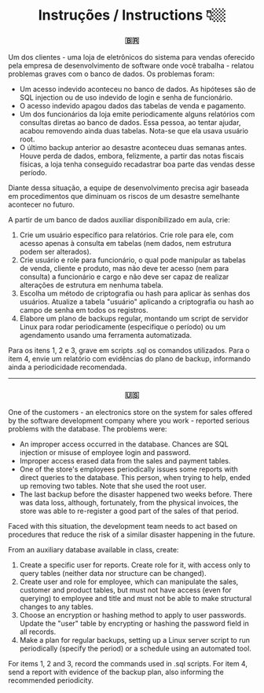 <div align="center">
<h1> Instruções / Instructions 👇🏼 </h1>
</div>

<div align="center">
<h3> 🇧🇷 </h3>
</div>
Um dos clientes - uma loja de eletrônicos do sistema para vendas oferecido pela empresa de desenvolvimento de software onde você trabalha - relatou problemas graves com o banco de dados. Os problemas foram:

- Um acesso indevido aconteceu no banco de dados. As hipóteses são de SQL injection ou de uso indevido de login e senha de funcionário.
- O acesso indevido apagou dados das tabelas de venda e pagamento.
- Um dos funcionários da loja emite periodicamente alguns relatórios com consultas diretas ao banco de dados. Essa pessoa, ao tentar ajudar, acabou removendo ainda duas tabelas. Nota-se que ela usava usuário root.
- O último backup anterior ao desastre aconteceu duas semanas antes. Houve perda de dados, embora, felizmente, a partir das notas fiscais físicas, a loja tenha conseguido recadastrar boa parte das vendas desse período.

Diante dessa situação, a equipe de desenvolvimento precisa agir baseada em procedimentos que diminuam os riscos de um desastre semelhante acontecer no futuro.

A partir de um banco de dados auxiliar disponíbilizado em aula, crie:

1. Crie um usuário específico para relatórios. Crie role para ele, com acesso apenas à consulta em tabelas (nem dados, nem estrutura podem ser alterados).
2. Crie usuário e role para funcionário, o qual pode manipular as tabelas de venda, cliente e produto, mas não deve ter acesso (nem para consulta) a funcionário e cargo e não deve ser capaz de realizar alterações de estrutura em nenhuma tabela.
3. Escolha um método de criptografia ou hash para aplicar às senhas dos usuários. Atualize a tabela "usuário" aplicando a criptografia ou hash ao campo de senha em todos os registros.
4. Elabore um plano de backups regular, montando um script de servidor Linux para rodar periodicamente (especifique o período) ou um agendamento usando uma ferramenta automatizada.

Para os itens 1, 2 e 3, grave em scripts .sql os comandos utilizados. Para o item 4, envie um relatório com evidências do plano de backup, informando ainda a periodicidade recomendada.

-----------------------------------------------------------------------------------------------------------------------------------------------------------

<div align="center">
<h3> 🇺🇸 </h3>
</div>
One of the customers - an electronics store on the system for sales offered by the software development company where you work - reported serious problems with the database. The problems were:

- An improper access occurred in the database. Chances are SQL injection or misuse of employee login and password.
- Improper access erased data from the sales and payment tables.
- One of the store's employees periodically issues some reports with direct queries to the database. This person, when trying to help, ended up removing two tables. Note that she used the root user.
- The last backup before the disaster happened two weeks before. There was data loss, although, fortunately, from the physical invoices, the store was able to re-register a good part of the sales of that period.

Faced with this situation, the development team needs to act based on procedures that reduce the risk of a similar disaster happening in the future.

From an auxiliary database available in class, create:

1. Create a specific user for reports. Create role for it, with access only to query tables (neither data nor structure can be changed).
2. Create user and role for employee, which can manipulate the sales, customer and product tables, but must not have access (even for querying) to employee and title and must not be able to make structural changes to any tables.
3. Choose an encryption or hashing method to apply to user passwords. Update the "user" table by encrypting or hashing the password field in all records.
4. Make a plan for regular backups, setting up a Linux server script to run periodically (specify the period) or a schedule using an automated tool.

For items 1, 2 and 3, record the commands used in .sql scripts. For item 4, send a report with evidence of the backup plan, also informing the recommended periodicity.
